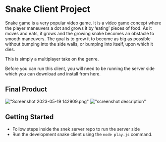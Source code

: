 # Snake Client Project

Snake game is a very popular video game. It is a video game concept where the player maneuvers a dot and grows it by ‘eating’ pieces of food. As it moves and eats, it grows and the growing snake becomes an obstacle to smooth maneuvers. The goal is to grow it to become as big as possible without bumping into the side walls, or bumping into itself, upon which it dies.

This is simply a multiplayer take on the genre.

Before you can run this client, you will need to be running the server side which you can download and install from here. 

## Final Product

!["Screenshot 2023-05-19 142909.png"](#)
!["screenshot description"](#)


## Getting Started

- Follow steps inside the snek server repo to run the server side
- Run the development snake client using the `node play.js` command.